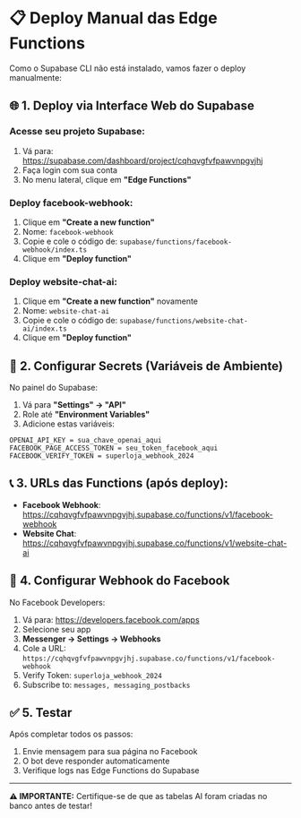 # 📋 Deploy Manual das Edge Functions

Como o Supabase CLI não está instalado, vamos fazer o deploy manualmente:

## 🌐 **1. Deploy via Interface Web do Supabase**

### **Acesse seu projeto Supabase:**
1. Vá para: https://supabase.com/dashboard/project/cqhqvgfvfpawvnpgvjhj
2. Faça login com sua conta
3. No menu lateral, clique em **"Edge Functions"**

### **Deploy facebook-webhook:**
1. Clique em **"Create a new function"**
2. Nome: `facebook-webhook`
3. Copie e cole o código de: `supabase/functions/facebook-webhook/index.ts`
4. Clique em **"Deploy function"**

### **Deploy website-chat-ai:**
1. Clique em **"Create a new function"** novamente
2. Nome: `website-chat-ai`
3. Copie e cole o código de: `supabase/functions/website-chat-ai/index.ts`
4. Clique em **"Deploy function"**

## 🔐 **2. Configurar Secrets (Variáveis de Ambiente)**

No painel do Supabase:
1. Vá para **"Settings" → "API"**
2. Role até **"Environment Variables"**
3. Adicione estas variáveis:

```
OPENAI_API_KEY = sua_chave_openai_aqui
FACEBOOK_PAGE_ACCESS_TOKEN = seu_token_facebook_aqui
FACEBOOK_VERIFY_TOKEN = superloja_webhook_2024
```

## 📞 **3. URLs das Functions (após deploy):**

- **Facebook Webhook**: https://cqhqvgfvfpawvnpgvjhj.supabase.co/functions/v1/facebook-webhook
- **Website Chat**: https://cqhqvgfvfpawvnpgvjhj.supabase.co/functions/v1/website-chat-ai

## 🎯 **4. Configurar Webhook do Facebook**

No Facebook Developers:
1. Vá para: https://developers.facebook.com/apps
2. Selecione seu app
3. **Messenger → Settings → Webhooks**
4. Cole a URL: `https://cqhqvgfvfpawvnpgvjhj.supabase.co/functions/v1/facebook-webhook`
5. Verify Token: `superloja_webhook_2024`
6. Subscribe to: `messages, messaging_postbacks`

## ✅ **5. Testar**

Após completar todos os passos:
1. Envie mensagem para sua página no Facebook
2. O bot deve responder automaticamente
3. Verifique logs nas Edge Functions do Supabase

---

**⚠️ IMPORTANTE:** Certifique-se de que as tabelas AI foram criadas no banco antes de testar!
